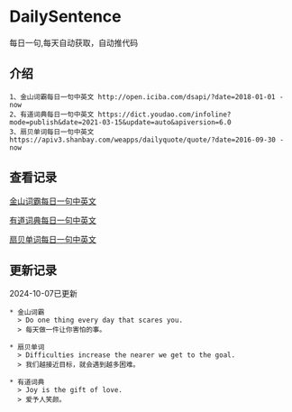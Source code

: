 # DailySentence

每日一句,每天自动获取，自动推代码

## 介绍

```
1、金山词霸每日一句中英文 http://open.iciba.com/dsapi/?date=2018-01-01 - now
2、有道词典每日一句中英文 https://dict.youdao.com/infoline?mode=publish&date=2021-03-15&update=auto&apiversion=6.0
3、扇贝单词每日一句中英文 https://apiv3.shanbay.com/weapps/dailyquote/quote/?date=2016-09-30 - now
```

## 查看记录

[金山词霸每日一句中英文](./data/iciba/)

[有道词典每日一句中英文](./data/youdao/)

[扇贝单词每日一句中英文](./data/shanbay/)

## 更新记录
2024-10-07已更新 
```
* 金山词霸
  > Do one thing every day that scares you.
  > 每天做一件让你害怕的事。

* 扇贝单词
  > Difficulties increase the nearer we get to the goal.
  > 我们越接近目标，就会遇到越多困难。

* 有道词典
  > Joy is the gift of love.
  > 爱予人笑颜。

```

